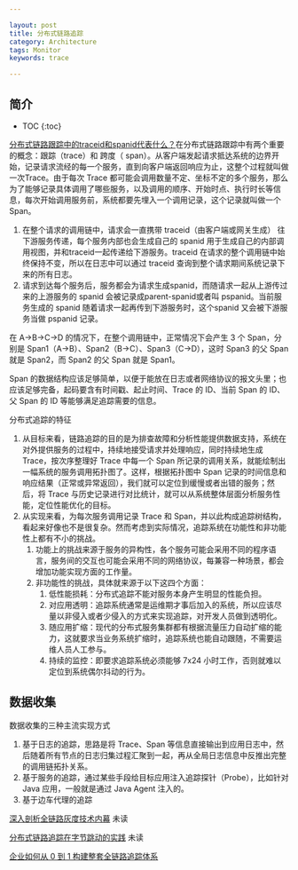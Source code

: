 ```yaml
---

layout: post
title: 分布式链路追踪
category: Architecture
tags: Monitor
keywords: trace

---
```


## 简介

* TOC
{:toc}

[分布式链路跟踪中的traceid和spanid代表什么？](https://mp.weixin.qq.com/s/eKbFYwnH4vwgWm6_5sWs3w)在分布式链路跟踪中有两个重要的概念：跟踪（trace）和 跨度（ span）。从客户端发起请求抵达系统的边界开始，记录请求流经的每一个服务，直到向客户端返回响应为止，这整个过程就叫做一次Trace。由于每次 Trace 都可能会调用数量不定、坐标不定的多个服务，那么为了能够记录具体调用了哪些服务，以及调用的顺序、开始时点、执行时长等信息，每次开始调用服务前，系统都要先埋入一个调用记录，这个记录就叫做一个Span。

1. 在整个请求的调用链中，请求会一直携带 traceid（由客户端或网关生成） 往下游服务传递，每个服务内部也会生成自己的 spanid 用于生成自己的内部调用视图，并和traceid一起传递给下游服务。traceid 在请求的整个调用链中始终保持不变，所以在日志中可以通过 traceid 查询到整个请求期间系统记录下来的所有日志。
2. 请求到达每个服务后，服务都会为请求生成spanid，而随请求一起从上游传过来的上游服务的 spanid 会被记录成parent-spanid或者叫 pspanid。当前服务生成的 spanid 随着请求一起再传到下游服务时，这个spanid 又会被下游服务当做 pspanid 记录。

在 A->B->C->D 的情况下，在整个调用链中，正常情况下会产生 3 个 Span，分别是 Span1（A->B）、Span2（B->C）、Span3（C->D），这时 Span3 的父 Span 就是 Span2，而 Span2 的父 Span 就是 Span1。

Span 的数据结构应该足够简单，以便于能放在日志或者网络协议的报文头里；也应该足够完备，起码要含有时间戳、起止时间、Trace 的 ID、当前 Span 的 ID、父 Span 的 ID 等能够满足追踪需要的信息。

分布式追踪的特征
1. 从目标来看，链路追踪的目的是为排查故障和分析性能提供数据支持，系统在对外提供服务的过程中，持续地接受请求并处理响应，同时持续地生成 Trace，按次序整理好 Trace 中每一个 Span 所记录的调用关系，就能绘制出一幅系统的服务调用拓扑图了。这样，根据拓扑图中 Span 记录的时间信息和响应结果（正常或异常返回），我们就可以定位到缓慢或者出错的服务；然后，将 Trace 与历史记录进行对比统计，就可以从系统整体层面分析服务性能，定位性能优化的目标。
2. 从实现来看，为每次服务调用记录 Trace 和 Span，并以此构成追踪树结构，看起来好像也不是很复杂。然而考虑到实际情况，追踪系统在功能性和非功能性上都有不小的挑战。
    1. 功能上的挑战来源于服务的异构性，各个服务可能会采用不同的程序语言，服务间的交互也可能会采用不同的网络协议，每兼容一种场景，都会增加功能实现方面的工作量。
    2. 非功能性的挑战，具体就来源于以下这四个方面：
        1. 低性能损耗：分布式追踪不能对服务本身产生明显的性能负担。
        2. 对应用透明：追踪系统通常是运维期才事后加入的系统，所以应该尽量以非侵入或者少侵入的方式来实现追踪，对开发人员做到透明化。
        3. 随应用扩缩：现代的分布式服务集群都有根据流量压力自动扩缩的能力，这就要求当业务系统扩缩时，追踪系统也能自动跟随，不需要运维人员人工参与。
        4. 持续的监控：即要求追踪系统必须能够 7x24 小时工作，否则就难以定位到系统偶尔抖动的行为。

## 数据收集

数据收集的三种主流实现方式
1. 基于日志的追踪，思路是将 Trace、Span 等信息直接输出到应用日志中，然后随着所有节点的日志归集过程汇聚到一起，再从全局日志信息中反推出完整的调用链拓扑关系。
2. 基于服务的追踪，通过某些手段给目标应用注入追踪探针（Probe），比如针对 Java 应用，一般就是通过 Java Agent 注入的。
3. 基于边车代理的追踪

[深入剖析全链路灰度技术内幕](https://mp.weixin.qq.com/s/JklS0ZBNRCEBvLWUOo-UrQ) 未读

[分布式链路追踪在字节跳动的实践](https://mp.weixin.qq.com/s/a0Pm26-8toNKz0brrRVG4Q) 未读

[企业如何从 0 到 1 构建整套全链路追踪体系](https://mp.weixin.qq.com/s/wzf3J3dljfESg4X9hS8UKQ)


